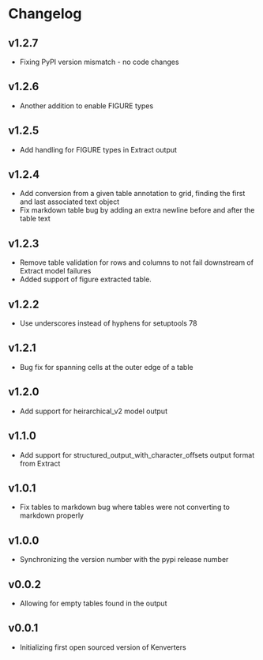 # Changelog

## v1.2.7

* Fixing PyPI version mismatch - no code changes

## v1.2.6

* Another addition to enable FIGURE types

## v1.2.5

* Add handling for FIGURE types in Extract output

## v1.2.4

* Add conversion from a given table annotation to grid, finding the first and last associated text object
* Fix markdown table bug by adding an extra newline before and after the table text

## v1.2.3

* Remove table validation for rows and columns to not fail downstream of Extract model failures
* Added support of figure extracted table.

## v1.2.2

* Use underscores instead of hyphens for setuptools 78

## v1.2.1

* Bug fix for spanning cells at the outer edge of a table

## v1.2.0

* Add support for heirarchical_v2 model output

## v1.1.0

* Add support for structured_output_with_character_offsets output format from Extract

## v1.0.1

* Fix tables to markdown bug where tables were not converting to markdown properly

## v1.0.0

* Synchronizing the version number with the pypi release number

## v0.0.2

* Allowing for empty tables found in the output

## v0.0.1

* Initializing first open sourced version of Kenverters
